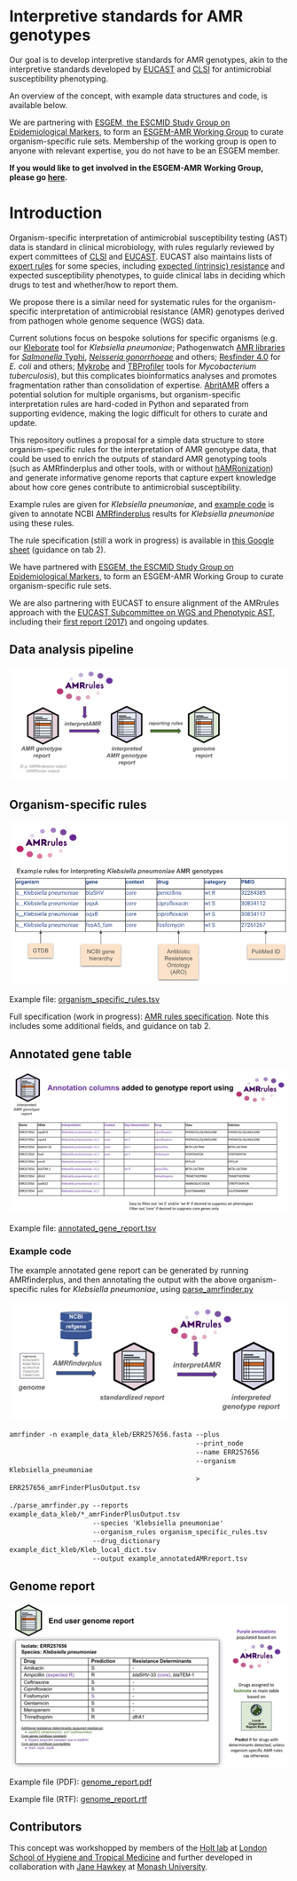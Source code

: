 # Interpretive standards for AMR genotypes

Our goal is to develop interpretive standards for AMR genotypes, akin to the interpretive standards developed by [EUCAST](https://www.eucast.org/) and [CLSI](https://clsi.org/) for antimicrobial susceptibility phenotyping. 

An overview of the concept, with example data structures and code, is available below.

We are partnering with [ESGEM, the ESCMID Study Group on Epidemiological Markers](https://www.escmid.org/esgem/), to form an [ESGEM-AMR Working Group](https://github.com/interpretAMR/AMRrulesCuration) to curate organism-specific rule sets. Membership of the working group is open to anyone with relevant expertise, you do not have to be an ESGEM member.

**If you would like to get involved in the ESGEM-AMR Working Group, please go [here](https://github.com/interpretAMR/AMRrulesCuration).**


# Introduction

Organism-specific interpretation of antimicrobial susceptibility testing (AST) data is standard in clinical microbiology, with rules regularly reviewed by expert committees of [CLSI](https://clsi.org/) and [EUCAST](https://www.eucast.org/). EUCAST also maintains lists of [expert rules](https://www.eucast.org/expert_rules_and_expected_phenotypes) for some species, including [expected (intrinsic) resistance](https://www.eucast.org/expert_rules_and_expected_phenotypes/expected_phenotypes) and expected susceptibility phenotypes, to guide clinical labs in deciding which drugs to test and whether/how to report them.

We propose there is a similar need for systematic rules for the organism-specific interpretation of antimicrobial resistance (AMR) genotypes derived from pathogen whole genome sequence (WGS) data.

Current solutions focus on bespoke solutions for specific organisms (e.g. our [Kleborate](https://github.com/klebgenomics/Kleborate) tool for _Klebsiella pneumoniae_; Pathogenwatch [AMR libraries](https://gitlab.com/cgps/pathogenwatch/amr-libraries) for [_Salmonella_ Typhi](https://doi.org/10.1038/s41467-021-23091-2), [_Neisseria gonorrhoeae_](https://doi.org/10.1186/s13073-021-00858-2) and others; [Resfinder 4.0](https://bitbucket.org/genomicepidemiology/resfinder_db/src/master/) for _E. coli_ and others; [Mykrobe](https://github.com/Mykrobe-tools/mykrobe) and [TBProfiler](https://github.com/jodyphelan/TBProfiler) tools for _Mycobacterium tuberculosis_), but this complicates bioinformatics analyses and promotes fragmentation rather than consolidation of expertise. [AbritAMR](https://github.com/MDU-PHL/abritamr) offers a potential solution for multiple organisms, but organism-specific interpretation rules are hard-coded in Python and separated from supporting evidence, making the logic difficult for others to curate and update.

This repository outlines a proposal for a simple data structure to store organism-specific rules for the interpretation of AMR genotype data, that could be used to enrich the outputs of standard AMR genotyping tools (such as AMRfinderplus and other tools, with or without [hAMRonization](https://github.com/pha4ge/hAMRonization)) and generate informative genome reports that capture expert knowledge about how core genes contribute to antimicrobial susceptibility.

Example rules are given for _Klebsiella pneumoniae_, and [example code](https://github.com/interpretAMR/AMRrules/blob/main/parse_amrfinder.py) is given to annotate NCBI [AMRfinderplus](https://www.ncbi.nlm.nih.gov/pathogens/antimicrobial-resistance/AMRFinder/) results for _Klebsiella pneumoniae_ using these rules.

The rule specification (still a work in progress) is available in [this Google sheet](https://docs.google.com/spreadsheets/d/1N0HXK8T5EH-4XDonvW5RmAm8tJTb1RlIMB1oF2x4ss8/edit?usp=sharing) (guidance on tab 2).

We have partnered with [ESGEM, the ESCMID Study Group on Epidemiological Markers](https://www.escmid.org/esgem/), to form an ESGEM-AMR Working Group to curate organism-specific rule sets.

We are also partnering with EUCAST to ensure alignment of the AMRrules approach with the [EUCAST Subcommittee on WGS and Phenotypic AST](https://www.eucast.org/organization/subcommittees/wgs_and_phenotypic_testing), including their [first report (2017)](https://doi.org/10.1016/j.cmi.2016.11.012) and ongoing updates.


## Data analysis pipeline

<img src="pipeline.png" width="800">

## Organism-specific rules
![rules_table](organism_specific_rules.png?raw=true)

Example file: [organism_specific_rules.tsv](organism_specific_rules.tsv)

Full specification (work in progress): [AMR rules specification](https://docs.google.com/spreadsheets/d/1N0HXK8T5EH-4XDonvW5RmAm8tJTb1RlIMB1oF2x4ss8/edit?usp=sharing). Note this includes some additional fields, and guidance on tab 2.

## Annotated gene table
![annotated_gene_report](annotated_gene_report.png?raw=true)

Example file: [annotated_gene_report.tsv](annotated_gene_report.tsv)

### Example code

The example annotated gene report can be generated by running AMRfinderplus, and then annotating the output with the above organism-specific rules for _Klebsiella pneumoniae_, using [parse_amrfinder.py](parse_amrfinder.py)

<img src="amrfinder_pipeline.png" width="600">

```
amrfinder -n example_data_kleb/ERR257656.fasta --plus
                                               --print_node
                                               --name ERR257656
                                               --organism Klebsiella_pneumoniae
                                               > ERR257656_amrFinderPlusOutput.tsv

./parse_amrfinder.py --reports example_data_kleb/*_amrFinderPlusOutput.tsv 
                     --species 'Klebsiella pneumoniae'
                     --organism_rules organism_specific_rules.tsv
                     --drug_dictionary example_dict_kleb/Kleb_local_dict.tsv
                     --output example_annotatedAMRreport.tsv
```

## Genome report
![genome_report](genome_report.png?raw=true)

Example file (PDF): [genome_report.pdf](genome_report.pdf)

Example file (RTF): [genome_report.rtf](genome_report.rtf)

## Contributors
This concept was workshopped by members of the [Holt lab](https://holtlab.net) at [London School of Hygiene and Tropical Medicine](https://www.lshtm.ac.uk) and further developed in collaboration with [Jane Hawkey](https://github.com/jhawkey) at [Monash University](https://research.monash.edu/en/persons/jane-hawkey).

